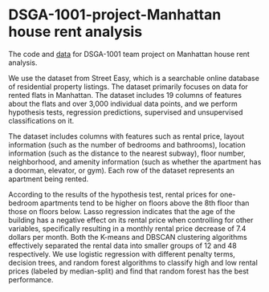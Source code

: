 # DSGA-1001-project-Manhattan house rent analysis
The code and [data](https://www.kaggle.com/datasets/rebeccapringle/rent-costs-manhatten) for DSGA-1001 team project on Manhattan house rent analysis.

We use the dataset from Street Easy, which is a searchable online database of residential property listings. The dataset primarily focuses on data for rented flats in Manhattan. The dataset includes 19 columns of features about the flats and over 3,000 individual data points, and we perform hypothesis tests, regression predictions, supervised and unsupervised classifications on it. 

The dataset includes columns with features such as rental price, layout information (such as the number of bedrooms and bathrooms), location information (such as the distance to the nearest subway), floor number, neighborhood, and amenity information (such as whether the apartment has a doorman, elevator, or gym). Each row of the dataset represents an apartment being rented.

According to the results of the hypothesis test, rental prices for one-bedroom apartments tend to be higher on floors above the 8th floor than those on floors below. Lasso regression indicates that the age of the building has a negative effect on its rental price when controlling for other variables, specifically resulting in a monthly rental price decrease of 7.4 dollars per month. Both the K-means and DBSCAN clustering algorithms effectively separated the rental data into smaller groups of 12 and 48 respectively. We use logistic regression with different penalty terms, decision trees, and random forest algorithms to classify high and low rental prices (labeled by median-split) and find that random forest has the best performance.
